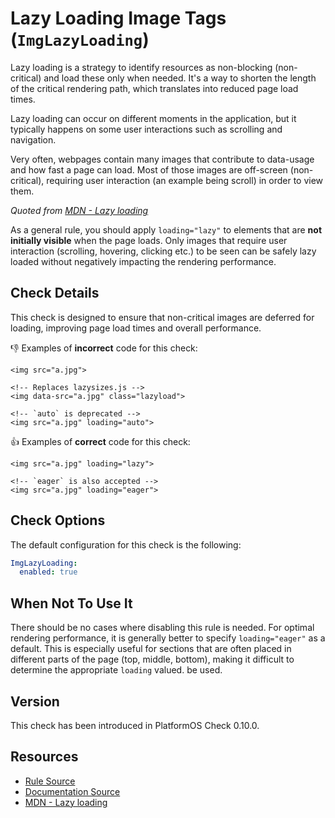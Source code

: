 # Lazy Loading Image Tags (`ImgLazyLoading`)

Lazy loading is a strategy to identify resources as non-blocking (non-critical) and load these only when needed. It's a way to shorten the length of the critical rendering path, which translates into reduced page load times.

Lazy loading can occur on different moments in the application, but it typically happens on some user interactions such as scrolling and navigation.

Very often, webpages contain many images that contribute to data-usage and how fast a page can load. Most of those images are off-screen (non-critical), requiring user interaction (an example being scroll) in order to view them.

_Quoted from [MDN - Lazy loading][mdn]_

As a general rule, you should apply `loading="lazy"` to elements that are **not initially visible** when the page loads. Only images that require user interaction (scrolling, hovering, clicking etc.) to be seen can be safely lazy loaded without negatively impacting the rendering performance.

## Check Details

This check is designed to ensure that non-critical images are deferred for loading, improving page load times and overall performance.

:-1: Examples of **incorrect** code for this check:

```liquid
<img src="a.jpg">

<!-- Replaces lazysizes.js -->
<img data-src="a.jpg" class="lazyload">

<!-- `auto` is deprecated -->
<img src="a.jpg" loading="auto">
```

:+1: Examples of **correct** code for this check:

```liquid
<img src="a.jpg" loading="lazy">

<!-- `eager` is also accepted -->
<img src="a.jpg" loading="eager">
```

## Check Options

The default configuration for this check is the following:

```yaml
ImgLazyLoading:
  enabled: true
```

## When Not To Use It

There should be no cases where disabling this rule is needed. For optimal rendering performance, it is generally better to specify `loading="eager"` as a default. This is especially useful for sections that are often placed in different parts of the page (top, middle, bottom), making it difficult to determine the appropriate `loading` valued. be used.

## Version

This check has been introduced in PlatformOS Check 0.10.0.

## Resources

- [Rule Source][codesource]
- [Documentation Source][docsource]
- [MDN - Lazy loading][mdn]

[codesource]: /lib/platformos_check/checks/img_lazy_loading.rb
[docsource]: /docs/checks/img_lazy_loading.md
[mdn]: https://developer.mozilla.org/en-US/docs/Web/Performance/Lazy_loading
